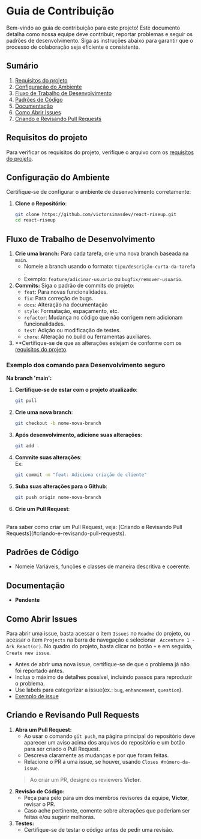 # Guia de Contribuição

Bem-vindo ao guia de contribuição para este projeto! Este documento detalha como nossa equipe deve contribuir, reportar problemas e seguir os padrões de desenvolvimento. Siga as instruções abaixo para garantir que o processo de colaboração seja eficiente e consistente.

## Sumário
1. [Requisitos do projeto](#requisitos-do-projeto)
2. [Configuração do Ambiente](#configuração-do-ambiente)
3. [Fluxo de Trabalho de Desenvolvimento](#fluxo-de-trabalho-de-desenvolvimento)
4. [Padrões de Código](#padrões-de-código)
5. [Documentação](#documentação)
6. [Como Abrir Issues](#como-abrir-issues)
7. [Criando e Revisando Pull Requests](#criando-e-revisando-pull-requests)

## Requisitos do projeto
Para verificar os requisitos do projeto, verifique o arquivo com os [requisitos do projeto](./specifications.md).

## Configuração do Ambiente
Certifique-se de configurar o ambiente de desenvolvimento corretamente:
1. **Clone o Repositório**:
   ```bash
   git clone https://github.com/victorsimasdev/react-riseup.git
   cd react-riseup
   ```

## Fluxo de Trabalho de Desenvolvimento
1. **Crie uma branch:** Para cada tarefa, crie uma nova branch baseada na ```main```.
    - Nomeie a branch usando o formato: ```tipo/descrição-curta-da-tarefa``` .
    - Exemplo: ```feature/adicinar-usuario``` ou ```bugfix/remover-usuario```.
2. **Commits:** Siga o padrão de commits do projeto:
    - ```feat```: Para novas funcionalidades.
    - ```fix```: Para correção de bugs.
    - ```docs```: Alteração na documentação
    - ```style```: Formatação, espaçamento, etc.
    - ```refactor```: Mudança no código que não corrigem nem adicionam funcionalidades.
    - ```test```: Adição ou modificação de testes.
    - ```chore```: Alteração no build ou ferramentas auxiliares.
3. **Certifique-se de que as alterações estejam de conforme com os [requisitos do projeto](#requisitos-do-projeto).

### Exemplo dos comando para Desenvolvimento seguro
**Na branch 'main':**
1. **Certifique-se de estar com o projeto atualizado**:
   ```bash
   git pull
2. **Crie uma nova branch**:
   ```bash
   git checkout -b nome-nova-branch
   ```
3. **Após desenvolvimento, adicione suas alterações**:
   ```bash
   git add .
   ```
4. **Commite suas alterações**:
   <br>
   Ex: 
   ```bash
   git commit -m "feat: Adiciona criação de cliente" 
   ```
5. **Suba suas alterações para o Github**:
   ```bash
   git push origin nome-nova-branch 
   ```
6. **Crie um Pull Request**:
<br>
Para saber como criar um Pull Request, veja: [Criando e Revisando Pull Requests](#criando-e-revisando-pull-requests).

## Padrões de Código
- Nomeie Variáveis, funções e classes de maneira descritiva e coerente.

## Documentação
- **Pendente**

## Como Abrir Issues
Para abrir uma issue, basta acessar o item ```Issues``` no ```Readme``` do projeto, ou acessar o item ```Projects``` na barra de navegação e selecionar ``` Accenture 1 - Ark React(or)```. No quadro do projeto, basta clicar no botão ```+``` e em seguida, ```Create new issue```.
- Antes de abrir uma nova issue, certifique-se de que o problema já não foi reportado antes.
- Inclua o máximo de detalhes possível, incluindo passos para reproduzir o problema.
- Use labels para categorizar a issue(ex.: ```bug```, ```enhancement```, ```question```).
- [Exemplo de issue](https://github.com/victorsimasdev/react-riseup/issues/1)

## Criando e Revisando Pull Requests
1. **Abra um Pull Request:**
    - Ao usar o comando ```git push```, na página principal do repositório deve aparecer um aviso acima dos arquivos do repositório e um botão para ser criado o Pull Request.
    - Descreva claramente as mudanças e por que foram feitas.
    - Relacione o PR a uma issue, se houver, usando ```Closes #número-da-issue```.
    > Ao criar um PR, designe os reviewers **Victor**.
2. **Revisão de Código:**
    - Peça para pelo para um dos membros revisores da equipe, **Victor**, revisar o PR.
    - Caso ache pertinente, comente sobre alterações que poderiam ser feitas e/ou sugerir melhoras.
3. **Testes:**
    - Certifique-se de testar o código antes de pedir uma revisão.

